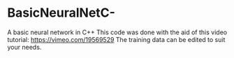 # BasicNeuralNetC-
A basic neural network in C++ 
This code was done with the aid of this video tutorial: https://vimeo.com/19569529
The training data can be edited to suit your needs. 
